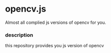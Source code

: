 # opencv.js
Almost all complied js versions of opencv for you.


### description
this repository provides you js version of opencv 

